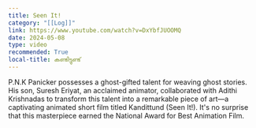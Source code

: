 ```yaml
---
title: Seen It!
category: "[[Log]]"
link: https://www.youtube.com/watch?v=DxYbfJUOOMQ
date: 2024-05-08
type: video
recommended: True
local-title: കണ്ടിട്ടുണ്ട്
---
```

P.N.K Panicker possesses a ghost-gifted talent for weaving ghost stories. His son, Suresh Eriyat, an acclaimed animator, collaborated with Adithi Krishnadas to transform this talent into a remarkable piece of art—a captivating animated short film titled Kandittund (Seen It!). It's no surprise that this masterpiece earned the National Award for Best Animation Film.